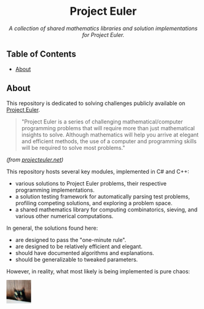 ﻿<h1 align="center">
    Project Euler
</h1>

<p align="center">
    <i>A collection of shared mathematics libraries and solution implementations for Project Euler.</i>
</p>


## Table of Contents
- [About](#about)


## About
This repository is dedicated to solving challenges publicly available on [Project Euler](https://projecteuler.net/).
> "Project Euler is a series of challenging mathematical/computer programming problems that will require more than just mathematical insights to solve. Although mathematics will help you arrive at elegant and efficient methods, the use of a computer and programming skills will be required to solve most problems."

*(from [projecteuler.net](https://projecteuler.net/about))*

This repository hosts several key modules, implemented in C# and C++:
- various solutions to Project Euler problems, their respective programming implementations.
- a solution testing framework for automatically parsing test problems, profiling competing solutions, and exploring a problem space. 
- a shared mathematics library for computing combinatorics, sieving, and various other numerical computations.

In general, the solutions found here:
- are designed to pass the "one-minute rule".
- are designed to be relatively efficient and elegant.
- should have documented algorithms and explanations.
- should be generalizable to tweaked parameters.

However, in reality, what most likely is being implemented is pure chaos:

<img src="Docs/Images/cat.jpg" alt="C̵̡̧͚͖̦̩̠̻̥͎̮̗̾̐͒̍̈͊͌̃̐͆̐̃̀͛̏̆͝ͅH̵̛̪̎͛̊̆̈́̏̈́̈̅̊̍̕Ą̵̨̨̺̰̟̦̮̟͔͚̹̞͕̗̺̿̑̔̈́͗̆͜͝͝O̵͚͓͓̬̠̙͒̅̔͒͋̓ͅŠ̸̛̳̥͇̗̠̝̈́̔̏̈́̃̄̿̕͝" width="64"/>

